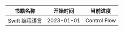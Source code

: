 | 书籍名称       | 开始时间   | 当前进度     |
| -------------- | ---------- | ------------ |
| Swift 编程语言 | 2023-01-01 | Control Flow |

